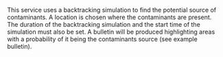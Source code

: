 This service uses a backtracking simulation to find the potential source of contaminants. A location is chosen where the contaminants are present. The duration of the backtracking simulation and the start time of the simulation must also be set. A bulletin will be produced highlighting areas with a probability of it being the contaminants source (see example bulletin).